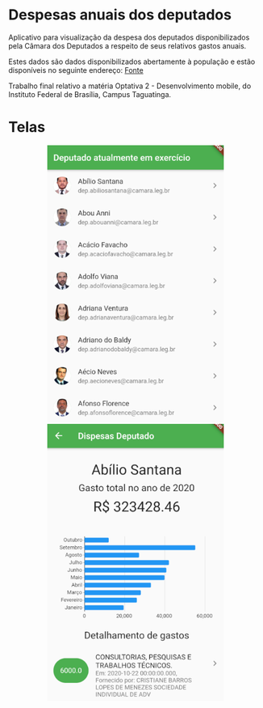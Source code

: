 # Despesas anuais dos deputados

Aplicativo para visualização da despesa dos deputados disponibilizados pela Câmara dos Deputados a respeito de seus relativos gastos anuais.

Estes dados são dados disponibilizados abertamente à população e estão disponíveis no seguinte endereço: [Fonte](https://dadosabertos.camara.leg.br/)

Trabalho final relativo a matéria Optativa 2 - Desenvolvimento mobile, do Instituto Federal de Brasília, Campus Taguatinga.

# Telas

<div align=center>
    <img alt="Lista de deputados" src="screenshot/Capture1.PNG" width="350" />
    <img alt="Dispesas Deputado" src="screenshot/Capture2.PNG" width="350" />
</div>